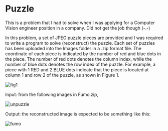 # Puzzle

This is a problem that I had to solve when I was applying for a Computer Vision engineer position in a company. Did not get the job though (-.-)

In this problem, a set of JPEG puzzle pieces are provided and I was required to write a program to solve (reconstruct) the puzzle. Each set of puzzles has been uploaded into the Images folder in a .zip format file. The coordinate of each piece is indicated by the number of red and blue dots in the piece. The number of red dots denotes the column index, while the number of blue dots denotes the row index of the puzzle. For example, a piece with 1 RED and 2 BLUE dots indicate that the piece is located at column 1 and row 2 of the puzzle, as shown in Figure 1.

![fig1](https://user-images.githubusercontent.com/44108332/73421048-81fcbd80-435f-11ea-80ce-1bf13001eaac.PNG)

Input: from the following images in Fumo.zip,

![unpuzzle](https://user-images.githubusercontent.com/44108332/73420992-57ab0000-435f-11ea-81fe-39894ac2c711.PNG)

Output: the reconstructed image is expected to be something like this:

![fumo](https://user-images.githubusercontent.com/44108332/73420829-d3f11380-435e-11ea-9952-e6c53128ebf0.jpg)










